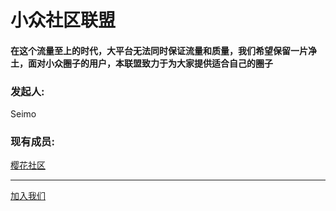 # 小众社区联盟

#### 在这个流量至上的时代，大平台无法同时保证流量和质量，我们希望保留一片净土，面对小众圈子的用户，本联盟致力于为大家提供适合自己的圈子

### 发起人:

Seimo

### 现有成员:

<a href="https://sakura-bbs.cn">樱花社区</a>

---

<a href="Mailto:seimo@sakura-bbs.cn">加入我们</a>
